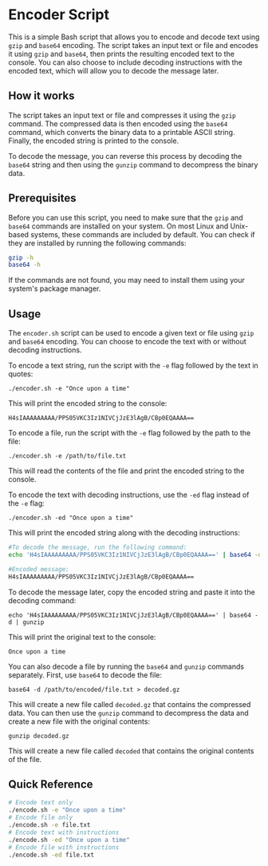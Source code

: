 # Encoder Script

This is a simple Bash script that allows you to encode and decode text using `gzip` and `base64` encoding. The script takes an input text or file and encodes it using `gzip` and `base64`, then prints the resulting encoded text to the console. You can also choose to include decoding instructions with the encoded text, which will allow you to decode the message later.

## How it works

The script takes an input text or file and compresses it using the `gzip` command. The compressed data is then encoded using the `base64` command, which converts the binary data to a printable ASCII string. Finally, the encoded string is printed to the console.

To decode the message, you can reverse this process by decoding the `base64` string and then using the `gunzip` command to decompress the binary data.

## Prerequisites

Before you can use this script, you need to make sure that the `gzip` and `base64` commands are installed on your system. On most Linux and Unix-based systems, these commands are included by default. You can check if they are installed by running the following commands:

```bash
gzip -h
base64 -h
```

If the commands are not found, you may need to install them using your system's package manager.

## Usage

The `encoder.sh` script can be used to encode a given text or file using `gzip` and `base64` encoding. You can choose to encode the text with or without decoding instructions.

To encode a text string, run the script with the `-e` flag followed by the text in quotes:

`./encoder.sh -e "Once upon a time"`

This will print the encoded string to the console:

`H4sIAAAAAAAAA/PPS05VKC3Iz1NIVCjJzE3lAgB/CBp0EQAAAA==`

To encode a file, run the script with the `-e` flag followed by the path to the file:

`./encoder.sh -e /path/to/file.txt`

This will read the contents of the file and print the encoded string to the console.

To encode the text with decoding instructions, use the `-ed` flag instead of the `-e` flag:

`./encoder.sh -ed "Once upon a time"`

This will print the encoded string along with the decoding instructions:

```bash
#To decode the message, run the following command:
echo 'H4sIAAAAAAAAA/PPS05VKC3Iz1NIVCjJzE3lAgB/CBp0EQAAAA==' | base64 -d | gunzip

#Encoded message:
H4sIAAAAAAAAA/PPS05VKC3Iz1NIVCjJzE3lAgB/CBp0EQAAAA==
```

To decode the message later, copy the encoded string and paste it into the decoding command:

`echo 'H4sIAAAAAAAAA/PPS05VKC3Iz1NIVCjJzE3lAgB/CBp0EQAAAA==' | base64 -d | gunzip`

This will print the original text to the console:

`Once upon a time`

You can also decode a file by running the `base64` and `gunzip` commands separately. First, use `base64` to decode the file:

`base64 -d /path/to/encoded/file.txt > decoded.gz`

This will create a new file called `decoded.gz` that contains the compressed data. You can then use the `gunzip` command to decompress the data and create a new file with the original contents:

`gunzip decoded.gz`

This will create a new file called `decoded` that contains the original contents of the file.

## Quick Reference

```bash
# Encode text only
./encode.sh -e "Once upon a time"
# Encode file only
./encode.sh -e file.txt
# Encode text with instructions
./encode.sh -ed "Once upon a time"
# Encode file with instructions
./encode.sh -ed file.txt
```
